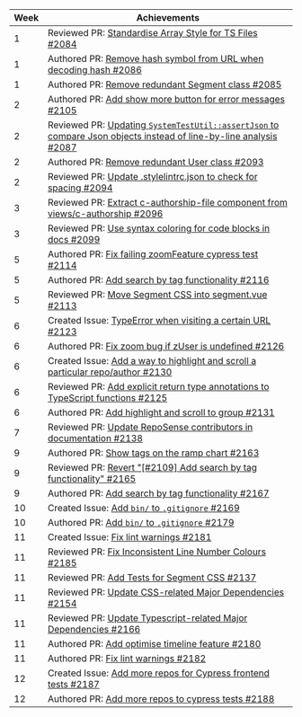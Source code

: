 | Week | Achievements                                                                                                                                                          |
| ---- | --------------------------------------------------------------------------------------------------------------------------------------------------------------------- |
| 1    | Reviewed PR: [Standardise Array Style for TS Files #2084](https://github.com/reposense/RepoSense/pull/2084)                                                           |
| 1    | Authored PR: [Remove hash symbol from URL when decoding hash #2086](https://github.com/reposense/RepoSense/pull/2086)                                                 |
| 1    | Authored PR: [Remove redundant Segment class #2085](https://github.com/reposense/RepoSense/pull/2085)                                                                 |
|2|Authored PR: [Add show more button for error messages #2105](https://github.com/reposense/RepoSense/pull/2105)
| 2    | Reviewed PR: [Updating `SystemTestUtil::assertJson` to compare Json objects instead of line-by-line analysis #2087](https://github.com/reposense/RepoSense/pull/2087) |
| 2    | Authored PR: [Remove redundant User class #2093](https://github.com/reposense/RepoSense/pull/2093)                                                                    |
| 2    | Reviewed PR: [Update .stylelintrc.json to check for spacing #2094](https://github.com/reposense/RepoSense/pull/2094)                                                  |
| 3    | Reviewed PR: [Extract c-authorship-file component from views/c-authorship #2096](https://github.com/reposense/RepoSense/pull/2096)                                    |
| 3    | Reviewed PR: [Use syntax coloring for code blocks in docs #2099](https://github.com/reposense/RepoSense/pull/2099)                                                    |
| 5    | Authored PR: [Fix failing zoomFeature cypress test #2114](https://github.com/reposense/RepoSense/pull/2114)                                                           |
| 5    | Authored PR: [Add search by tag functionality #2116](https://github.com/reposense/RepoSense/pull/2116)                                                                |
| 5    | Reviewed PR: [Move Segment CSS into segment.vue #2113](https://github.com/reposense/RepoSense/pull/2113)                                                              |
| 6    | Created Issue: [TypeError when visiting a certain URL #2123](https://github.com/reposense/RepoSense/issues/2123)                                                      |
| 6    | Authored PR: [Fix zoom bug if zUser is undefined #2126](https://github.com/reposense/RepoSense/pull/2126)                                                             |
| 6    | Created Issue: [Add a way to highlight and scroll a particular repo/author #2130](https://github.com/reposense/RepoSense/issues/2130)                                 |
| 6    | Reviewed PR: [Add explicit return type annotations to TypeScript functions #2125](https://github.com/reposense/RepoSense/pull/2125)                                   |
| 6    | Authored PR: [Add highlight and scroll to group #2131](https://github.com/reposense/RepoSense/pull/2131)                                                              |
| 7    | Reviewed PR: [Update RepoSense contributors in documentation #2138](https://github.com/reposense/RepoSense/pull/2138)                                                 |
| 9    | Authored PR: [Show tags on the ramp chart #2163](https://github.com/reposense/RepoSense/pull/2163)                                                                    |
| 9    | Reviewed PR: [Revert "[#2109] Add search by tag functionality" #2165](https://github.com/reposense/RepoSense/pull/2165)                                               |
| 9    | Authored PR: [Add search by tag functionality #2167](https://github.com/reposense/RepoSense/pull/2167)                                                                |
| 10   | Created Issue: [Add `bin/` to `.gitignore` #2169](https://github.com/reposense/RepoSense/issues/2169)                                                                 |
| 10   | Authored PR: [Add `bin/` to `.gitignore` #2179](https://github.com/reposense/RepoSense/pull/2179)                                                                     |
| 11   | Created Issue: [Fix lint warnings #2181](https://github.com/reposense/RepoSense/issues/2181)                                                                          |
| 11   | Reviewed PR: [Fix Inconsistent Line Number Colours #2185](https://github.com/reposense/RepoSense/pull/2185)                                                           |
| 11   | Reviewed PR: [Add Tests for Segment CSS #2137](https://github.com/reposense/RepoSense/pull/2137)                                                                      |
| 11   | Reviewed PR: [Update CSS-related Major Dependencies #2154](https://github.com/reposense/RepoSense/pull/2154)                                                          |
| 11   | Reviewed PR: [Update Typescript-related Major Dependencies #2166](https://github.com/reposense/RepoSense/pull/2166)                                                   |
| 11   | Authored PR: [Add optimise timeline feature #2180](https://github.com/reposense/RepoSense/pull/2180)                                                                  |
| 11   | Authored PR: [Fix lint warnings #2182](https://github.com/reposense/RepoSense/pull/2182)                                                                              |
| 12   | Created Issue: [Add more repos for Cypress frontend tests #2187](https://github.com/reposense/RepoSense/issues/2187)                                                  |
| 12   | Authored PR: [Add more repos to cypress tests #2188](https://github.com/reposense/RepoSense/pull/2188)                                                                |
